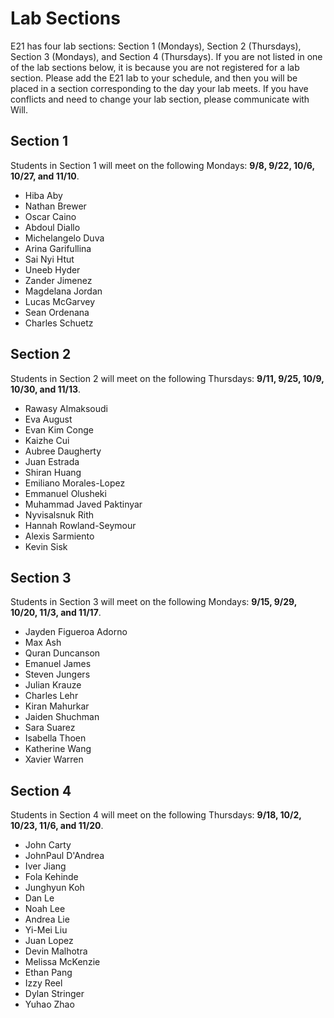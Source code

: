 # Lab Sections

E21 has four lab sections: Section 1 (Mondays), Section 2 (Thursdays), Section 3 (Mondays), and Section 4 (Thursdays). If you are not listed in one of the lab sections below, it is because you are not registered for a lab section.  Please add the E21 lab to your schedule, and then you will be placed in a section corresponding to the day your lab meets. If you have conflicts and need to change your lab section, please communicate with Will.

## Section 1

Students in Section 1 will meet on the following Mondays: **9/8, 9/22, 10/6, 10/27, and 11/10**.

* Hiba    Aby
* Nathan  Brewer
* Oscar   Caino
* Abdoul  Diallo
* Michelangelo    Duva
* Arina   Garifullina
* Sai Nyi Htut
* Uneeb   Hyder
* Zander  Jimenez
* Magdelana   Jordan
* Lucas   McGarvey
* Sean    Ordenana
* Charles Schuetz

## Section 2

Students in Section 2 will meet on the following Thursdays: **9/11, 9/25, 10/9, 10/30, and 11/13**.

* Rawasy  Almaksoudi
* Eva August
* Evan Kim    Conge
* Kaizhe  Cui
* Aubree  Daugherty
* Juan    Estrada
* Shiran  Huang
* Emiliano    Morales-Lopez
* Emmanuel    Olusheki
* Muhammad Javed  Paktinyar
* Nyvisalsnuk Rith
* Hannah  Rowland-Seymour
* Alexis  Sarmiento
* Kevin   Sisk

## Section 3

Students in Section 3 will meet on the following Mondays: **9/15, 9/29, 10/20, 11/3, and 11/17**.

* Jayden  Figueroa Adorno
* Max Ash
* Quran   Duncanson
* Emanuel James
* Steven  Jungers
* Julian  Krauze
* Charles Lehr
* Kiran   Mahurkar
* Jaiden  Shuchman
* Sara    Suarez
* Isabella    Thoen
* Katherine   Wang
* Xavier  Warren

## Section 4

Students in Section 4 will meet on the following Thursdays: **9/18, 10/2, 10/23, 11/6, and 11/20**.

* John    Carty
* JohnPaul    D'Andrea
* Iver    Jiang
* Fola    Kehinde
* Junghyun    Koh
* Dan Le
* Noah    Lee
* Andrea  Lie
* Yi-Mei  Liu
* Juan    Lopez
* Devin   Malhotra
* Melissa McKenzie
* Ethan   Pang
* Izzy    Reel
* Dylan   Stringer
* Yuhao   Zhao
